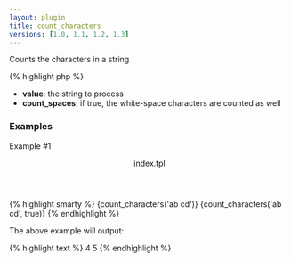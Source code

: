 ```yaml
---
layout: plugin
title: count_characters
versions: [1.0, 1.1, 1.2, 1.3]
---
```


Counts the characters in a string
<div class="code-box">
{% highlight php %}
<?php
count_characters(string $value, [ bool $count_spaces = false ])
{% endhighlight %}
</div>

* **value**: the string to process
* **count_spaces**: if true, the white-space characters are counted as well


### Examples
Example #1
<div class="code-box">
<header>index.tpl</header>
{% highlight smarty %}
{count_characters('ab cd')}
{count_characters('ab cd', true)}
{% endhighlight %}
</div>

The above example will output:
<div class="code-box">
{% highlight text %}
4
5
{% endhighlight %}
</div>
